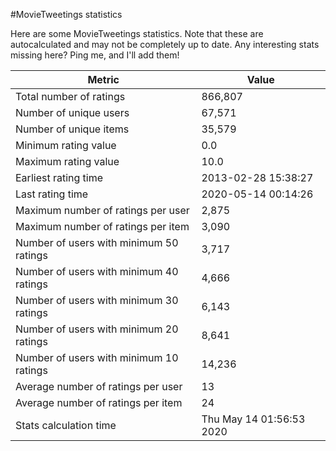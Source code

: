#MovieTweetings statistics

Here are some MovieTweetings statistics. Note that these are autocalculated and may not be completely up to date. Any interesting stats missing here? Ping me, and I'll add them!

Metric | Value
--- | ---
Total number of ratings                 | 866,807
Number of unique users                  | 67,571
Number of unique items                  | 35,579
Minimum rating value                    | 0.0
Maximum rating value                    | 10.0
Earliest rating time                    | 2013-02-28 15:38:27
Last rating time                        | 2020-05-14 00:14:26
Maximum number of ratings per user      | 2,875
Maximum number of ratings per item      | 3,090
Number of users with minimum 50 ratings | 3,717
Number of users with minimum 40 ratings | 4,666
Number of users with minimum 30 ratings | 6,143
Number of users with minimum 20 ratings | 8,641
Number of users with minimum 10 ratings | 14,236
Average number of ratings per user      | 13
Average number of ratings per item      | 24
Stats calculation time                  | Thu May 14 01:56:53 2020

